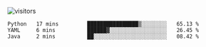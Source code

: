 ![visitors](https://visitor-badge.glitch.me/badge?page_id=superbaba.superbaba&left_color=green&right_color=red)

<!--START_SECTION:waka-->

```text
Python   17 mins         ████████████████▒░░░░░░░░   65.13 %
YAML     6 mins          ██████▓░░░░░░░░░░░░░░░░░░   26.45 %
Java     2 mins          ██░░░░░░░░░░░░░░░░░░░░░░░   08.42 %
```

<!--END_SECTION:waka-->
